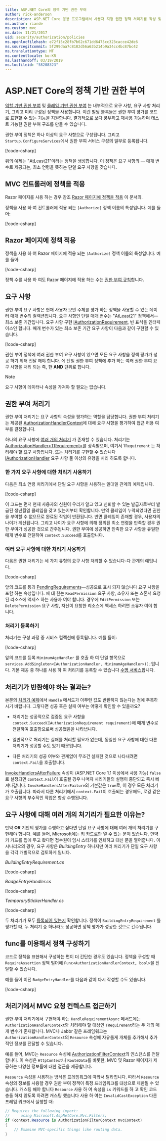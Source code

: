 ```yaml
---
title: ASP.NET Core의 정책 기반 권한 부여
author: rick-anderson
description: ASP.NET Core 응용 프로그램에서 사용자 지정 권한 정책 처리기를 작성 및 사용해서 권한 부여 요구 사항을 적용하는 방법을 알아봅니다.
ms.author: riande
ms.custom: mvc
ms.date: 11/21/2017
uid: security/authorization/policies
ms.openlocfilehash: e72f15c28fb7b62c671dd6475cc323cacce42de6
ms.sourcegitcommit: 5f299daa7c8102d56a63b214b9a34cc4bc87bc42
ms.translationtype: MT
ms.contentlocale: ko-KR
ms.lasthandoff: 03/19/2019
ms.locfileid: "58208323"
---
```

# <a name="policy-based-authorization-in-aspnet-core"></a>ASP.NET Core의 정책 기반 권한 부여

[역할 기반 권한 부여](xref:security/authorization/roles) 및 [클레임 기반 권한 부여](xref:security/authorization/claims) 는 내부적으로 요구 사항, 요구 사항 처리기, 그리고 미리 구성된 정책을 사용합니다. 이런 빌딩 블록들은 권한 부여 평가를 코드로 표현할 수 있는 기능을 지원합니다. 결과적으로 보다 풍부하고 재사용 가능하며 테스트 가능한 권한 부여 구조를 만들 수 있습니다.

권한 부여 정책은 하나 이상의 요구 사항으로 구성됩니다. 그리고 `Startup.ConfigureServices`에서 권한 부여 서비스 구성의 일부로 등록됩니다.

[!code-csharp[](policies/samples/PoliciesAuthApp1/Startup.cs?range=32-33,48-53,61,66)]

위의 예제는 "AtLeast21"이라는 정책을 생성합니다. 이 정책은 요구 사항의 &mdash; 매개 변수로 제공되는, 최소 연령을 뜻하는 단일 요구 사항을 갖습니다.

## <a name="applying-policies-to-mvc-controllers"></a>MVC 컨트롤러에 정책을 적용

Razor 페이지를 사용 하는 경우 참조 [Razor 페이지에 정책을 적용](#applying-policies-to-razor-pages) 이 문서의.

정책을 사용 하 여 컨트롤러에 적용 되는 `[Authorize]` 정책 이름의 특성입니다. 예를 들어:

[!code-csharp[](policies/samples/PoliciesAuthApp1/Controllers/AlcoholPurchaseController.cs?name=snippet_AlcoholPurchaseControllerClass&highlight=4)]

## <a name="applying-policies-to-razor-pages"></a>Razor 페이지에 정책 적용

정책을 사용 하 여 Razor 페이지에 적용 되는 `[Authorize]` 정책 이름의 특성입니다. 예를 들어:

[!code-csharp[](policies/samples/PoliciesAuthApp2/Pages/AlcoholPurchase.cshtml.cs?name=snippet_AlcoholPurchaseModelClass&highlight=4)]

정책 수를 사용 하 여도 Razor 페이지에 적용 하는 수는 [권한 부여 규칙](xref:security/authorization/razor-pages-authorization)합니다.

## <a name="requirements"></a>요구 사항

권한 부여 요구 사항은 현재 사용자 보안 주체를 평가 하는 정책을 사용할 수 있는 데이터 매개 변수의 컬렉션입니다. 요구 사항인 단일 매개 변수는 "AtLeast21" 정책에서&mdash;최소 보존 기간입니다. 요구 사항 구현 [IAuthorizationRequirement](/dotnet/api/microsoft.aspnetcore.authorization.iauthorizationrequirement), 빈 표식을 인터페이스인 합니다. 매개 변수가 있는 최소 보존 기간 요구 사항이 다음과 같이 구현할 수 있습니다.

[!code-csharp[](policies/samples/PoliciesAuthApp1/Services/Requirements/MinimumAgeRequirement.cs?name=snippet_MinimumAgeRequirementClass)]

권한 부여 정책에 여러 권한 부여 요구 사항이 있으면 모든 요구 사항을 정책 평가가 성공 하기 위해 전달 해야 합니다. 에 단일 권한 부여 정책에 추가 하는 여러 권한 부여 요구 사항을 처리 되는 즉, 한 **AND** 단위로 합니다.

> [!NOTE]
> 요구 사항이 데이터나 속성을 가져야 할 필요는 없습니다.

<a name="security-authorization-policies-based-authorization-handler"></a>

## <a name="authorization-handlers"></a>권한 부여 처리기

권한 부여 처리기는 요구 사항의 속성을 평가하는 역할을 담당합니다. 권한 부여 처리기는 제공된 [AuthorizationHandlerContext](/dotnet/api/microsoft.aspnetcore.authorization.authorizationhandlercontext)에 대해 요구 사항을 평가하여 접근 허용 여부를 결정합니다.

하나의 요구 사항에 [여러 개의 처리기](#security-authorization-policies-based-multiple-handlers) 가 존재할 수 있습니다. 처리기는 [AuthorizationHandler\<TRequirement>](/dotnet/api/microsoft.aspnetcore.authorization.authorizationhandler-1)를 상속받으며, 여기서 `TRequirement` 는 처리해야 할 요구 사항입니다. 또는 처리기를 구현할 수 있습니다 [IAuthorizationHandler](/dotnet/api/microsoft.aspnetcore.authorization.iauthorizationhandler) 요구 사항 둘 이상의 유형을 처리 하도록 합니다.

### <a name="use-a-handler-for-one-requirement"></a>한 가지 요구 사항에 대한 처리기 사용하기

<a name="security-authorization-handler-example"></a>

다음은 최소 연령 처리기에서 단일 요구 사항을 사용하는 일대일 관계의 예제입니다.

[!code-csharp[](policies/samples/PoliciesAuthApp1/Services/Handlers/MinimumAgeHandler.cs?name=snippet_MinimumAgeHandlerClass)]

이 코드는 먼저 현재 사용자의 신원이 우리가 알고 있고 신뢰할 수 있는 발급자로부터 발급된 생년월일 클레임을 갖고 있는지부터 확인합니다. 만약 클레임이 누락되었다면 권한을 부여할 수 없으므로 완료된 작업이 반환됩니다. 반면 클레임이 존재할 경우, 사용자의 나이가 계산됩니다. 그리고 나이가 요구 사항에 의해 정의된 최소 연령을 만족할 경우 권한 부여가 성공한 것으로 간주됩니다. 권한 부여에 성공하면 만족한 요구 사항을 유일한 매개 변수로 전달하여 `context.Succeed`를 호출합니다.

### <a name="use-a-handler-for-multiple-requirements"></a>여러 요구 사항에 대한 처리기 사용하기

다음은 권한 처리기는 세 가지 유형의 요구 사항 처리할 수 있습니다-다 관계의 예입니다.

[!code-csharp[](policies/samples/PoliciesAuthApp1/Services/Handlers/PermissionHandler.cs?name=snippet_PermissionHandlerClass)]

앞의 코드를 통과 [PendingRequirements](/dotnet/api/microsoft.aspnetcore.authorization.authorizationhandlercontext.pendingrequirements#Microsoft_AspNetCore_Authorization_AuthorizationHandlerContext_PendingRequirements)&mdash;성공으로 표시 되지 않습니다 요구 사항을 포함 하는 속성입니다. 에 대 한는 `ReadPermission` 요구 사항, 소유자 또는 스폰서 요청 된 리소스에 액세스 하는 사용자 여야 합니다. 경우에 `EditPermission` 또는 `DeletePermission` 요구 사항, 자신이 요청한 리소스에 액세스 하려면 소유자 여야 합니다.

<a name="security-authorization-policies-based-handler-registration"></a>

### <a name="handler-registration"></a>처리기 등록하기

처리기는 구성 과정 중 서비스 컬렉션에 등록됩니다. 예를 들어:

[!code-csharp[](policies/samples/PoliciesAuthApp1/Startup.cs?range=32-33,48-53,61,62-63,66)]

앞의 코드를 등록 `MinimumAgeHandler` 를 호출 하 여 단일 항목으로 `services.AddSingleton<IAuthorizationHandler, MinimumAgeHandler>();`입니다. 기본 제공 중 하나를 사용 하 여 처리기를 등록할 수 있습니다 [수명 서비스](xref:fundamentals/dependency-injection#service-lifetimes)합니다.

## <a name="what-should-a-handler-return"></a>처리기가 반환해야 하는 결과는?

본문의 [처리기 예제](#security-authorization-handler-example)에서 `Handle` 메서드가 아무런 값도 반환하지 않는다는 점에 주목하시기 바랍니다. 그렇다면 성공 혹은 실패 여부는 어떻게 확인할 수 있을까요?

* 처리기는 성공적으로 검증된 요구 사항을 `context.Succeed(IAuthorizationRequirement requirement)`에 매개 변수로 전달하여 호출함으로써 성공했음을 나타냅니다.

* 일반적으로 처리기는 실패를 처리할 필요가 없는데, 동일한 요구 사항에 대한 다른 처리기가 성공할 수도 있기 때문입니다.

* 다른 처리기의 성공 여부와 관계없이 무조건 실패한 것으로 나타내려면 `context.Fail`을 호출합니다.

[InvokeHandlersAfterFailure](/dotnet/api/microsoft.aspnetcore.authorization.authorizationoptions.invokehandlersafterfailure#Microsoft_AspNetCore_Authorization_AuthorizationOptions_InvokeHandlersAfterFailure) 속성이 (ASP.NET Core 1.1 이상에서 사용 가능) `false`로 설정되면 `context.Fail`이 호출될 경우 나머지 처리기들의 실행이 중단되고 즉시 빠져나갑니다. `InvokeHandlersAfterFailure`의 기본값은 `true`로, 이 경우 모든 처리기가 호출됩니다. 따라서 다른 처리기에서 `context.Fail`이 호출되는 경우에도, 로깅 같은 요구 사항의 부수적인 작업은 항상 수행됩니다.

<a name="security-authorization-policies-based-multiple-handlers"></a>

## <a name="why-would-i-want-multiple-handlers-for-a-requirement"></a>요구 사항에 대해 여러 개의 처기리가 필요한 이유는?

만약 **OR** 기반의 평가를 수행하고 싶다면 단일 요구 사항에 대해 여러 개의 처리기를 구현해야 합니다. 예를 들어, Microsoft에는 키 카드로만 열 수 있는 문이 있습니다. 만약 키 카드를 집에 두고 왔다면 접수원이 임시 스티커를 인쇄하고 대신 문을 열어줍니다. 이 시나리오의 경우, 요구 사항은 *BuildingEntry* 하나지만 여러 처리기가 단일 요구 사항을 각각 개별적으로 검토하게 됩니다.

*BuildingEntryRequirement.cs*

[!code-csharp[](policies/samples/PoliciesAuthApp1/Services/Requirements/BuildingEntryRequirement.cs?name=snippet_BuildingEntryRequirementClass)]

*BadgeEntryHandler.cs*

[!code-csharp[](policies/samples/PoliciesAuthApp1/Services/Handlers/BadgeEntryHandler.cs?name=snippet_BadgeEntryHandlerClass)]

*TemporaryStickerHandler.cs*

[!code-csharp[](policies/samples/PoliciesAuthApp1/Services/Handlers/TemporaryStickerHandler.cs?name=snippet_TemporaryStickerHandlerClass)]

두 처리기가 모두 [등록되어 있는지](xref:security/authorization/policies#security-authorization-policies-based-handler-registration) 확인합니다. 정책이 `BuildingEntryRequirement` 를 평가할 때, 두 처리기 중 하나라도 성공하면 정책 평가가 성공한 것으로 간주됩니다.

## <a name="using-a-func-to-fulfill-a-policy"></a>func를 이용해서 정책 구성하기

코드로 정책을 표현해서 구성하는 편이 더 간단한 경우도 있습니다. 정책을 구성할 때 `RequireAssertion` 정책 빌더에 `Func<AuthorizationHandlerContext, bool>`을 전달할 수 있습니다.

예를 들어 이전 `BadgeEntryHandler`를 다음과 같이 다시 작성할 수도 있습니다.

[!code-csharp[](policies/samples/PoliciesAuthApp1/Startup.cs?range=50-51,55-61)]

## <a name="accessing-mvc-request-context-in-handlers"></a>처리기에서 MVC 요청 컨텍스트 접근하기

권한 부여 처리기에서 구현해야 하는 `HandleRequirementAsync` 메서드에는 `AuthorizationHandlerContext`와 처리해야 할 대상인 `TRequirement`라는 두 개의 매개 변수가 존재합니다. MVC나 Jabbr 같은 프레임워크는 `AuthorizationHandlerContext`의 `Resource` 속성에 자유롭게 개체를 추가해서 추가적인 정보를 전달할 수 있습니다.

예를 들어, MVC는 `Resource` 속성에 [AuthorizationFilterContext](/dotnet/api/?term=AuthorizationFilterContext)의 인스턴스를 전달합니다. 이 속성은 `HttpContext`나 `RouteData`를 비롯한, MVC 및 Razor 페이지가 제공하는 다양한 정보들에 대한 접근을 제공합니다.

`Resource` 속성을 사용하는 방식은 프레임워크에 따라서 달라집니다. 따라서 `Resource` 속성의 정보를 사용할 경우 권한 부여 정책이 특정 프레임워크를 대상으로 제한될 수 있습니다. 캐스팅 해야 합니다 `Resource` 사용 하 여 속성을 `is` 키워드를 하 고 확인 코드 충돌 하지 않도록 하려면 캐스팅 했습니다 사용 하 여는 `InvalidCastException` 다른 프레임 워크에서 실행할 때:

```csharp
// Requires the following import:
//     using Microsoft.AspNetCore.Mvc.Filters;
if (context.Resource is AuthorizationFilterContext mvcContext)
{
    // Examine MVC-specific things like routing data.
}
```

